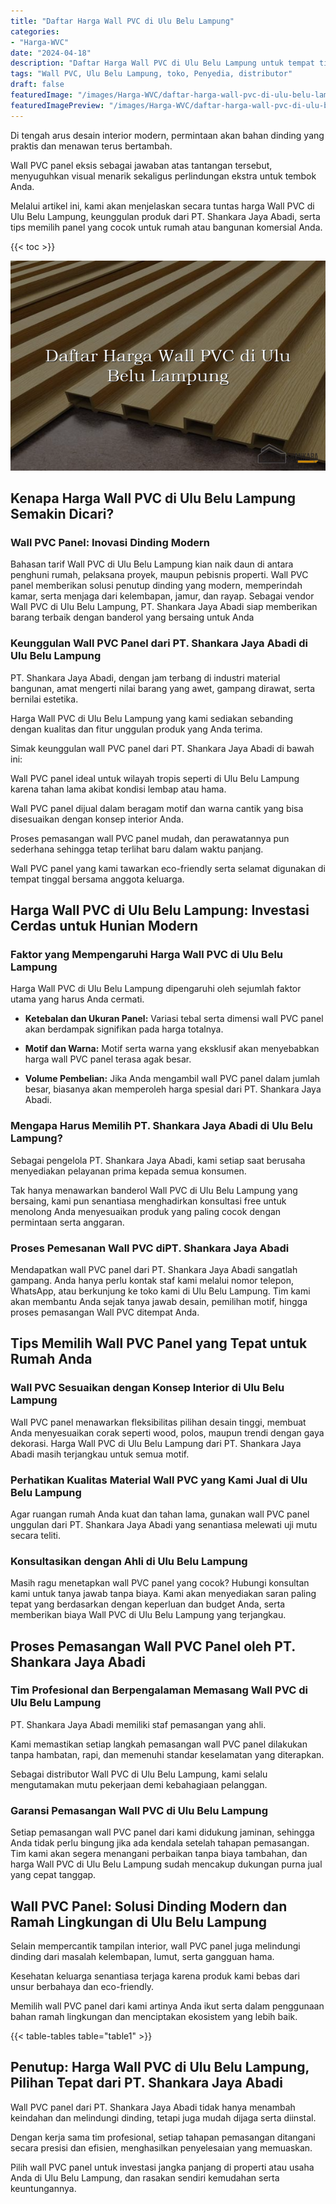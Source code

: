 ```yaml
---
title: "Daftar Harga Wall PVC di Ulu Belu Lampung"
categories:
- "Harga-WVC"
date: "2024-04-18"
description: "Daftar Harga Wall PVC di Ulu Belu Lampung untuk tempat tinggal, kantor, serta toko. Panel berkualitas, beragam motif, warna menarik, beserta servis penempatan oleh tim ahli serta kepastian resmi!|Servis penjualan Wall PVC di Ulu Belu Lampung untuk keperluan hunian, office, maupun ritel, dengan panel unggulan dan penempatan oleh tenaga ahli berpengalaman dan garansi resmi.|Solusi Wall PVC di Ulu Belu Lampung yang andal bagi tempat tinggal, kantor, serta gerai, dengan material terbaik dan instalasi oleh tim berpengalaman dan kepastian resmi.|Distribusi Wall PVC di Ulu Belu Lampung untuk hunian, kantor, serta gerai, beserta produk unggulan dan penempatan ditangani oleh teknisi profesional, dilengkapi beserta garansi resmi.}"
tags: "Wall PVC, Ulu Belu Lampung, toko, Penyedia, distributor"
draft: false
featuredImage: "/images/Harga-WVC/daftar-harga-wall-pvc-di-ulu-belu-lampung.png"
featuredImagePreview: "/images/Harga-WVC/daftar-harga-wall-pvc-di-ulu-belu-lampung.png"
---
```


Di tengah arus desain interior modern, permintaan akan bahan dinding yang praktis dan menawan terus bertambah.

Wall PVC panel eksis sebagai jawaban atas tantangan tersebut, menyuguhkan visual menarik sekaligus perlindungan ekstra untuk tembok Anda.

Melalui artikel ini, kami akan menjelaskan secara tuntas harga Wall PVC di Ulu Belu Lampung, keunggulan produk dari PT. Shankara Jaya Abadi, serta tips memilih panel yang cocok untuk rumah atau bangunan komersial Anda.

{{< toc >}}

![Daftar Harga Wall PVC di Ulu Belu Lampung](/images/Harga-WVC/Daftar-Harga-Wall-PVC-di-Ulu-Belu-Lampung.png)

## Kenapa Harga Wall PVC di Ulu Belu Lampung Semakin Dicari?

### Wall PVC Panel: Inovasi Dinding Modern

Bahasan tarif Wall PVC di Ulu Belu Lampung kian naik daun di antara penghuni rumah, pelaksana proyek, maupun pebisnis properti. Wall PVC panel memberikan solusi penutup dinding yang modern, memperindah kamar, serta menjaga dari kelembapan, jamur, dan rayap. Sebagai vendor Wall PVC di Ulu Belu Lampung, PT. Shankara Jaya Abadi siap memberikan barang terbaik dengan banderol yang bersaing untuk Anda

### Keunggulan Wall PVC Panel dari PT. Shankara Jaya Abadi di Ulu Belu Lampung

PT. Shankara Jaya Abadi, dengan jam terbang di industri material bangunan, amat mengerti nilai barang yang awet, gampang dirawat, serta bernilai estetika.

Harga Wall PVC di Ulu Belu Lampung yang kami sediakan sebanding dengan kualitas dan fitur unggulan produk yang Anda terima.

Simak keunggulan wall PVC panel dari PT. Shankara Jaya Abadi di bawah ini:

Wall PVC panel ideal untuk wilayah tropis seperti di Ulu Belu Lampung karena tahan lama akibat kondisi lembap atau hama.

Wall PVC panel dijual dalam beragam motif dan warna cantik yang bisa disesuaikan dengan konsep interior Anda.

Proses pemasangan wall PVC panel mudah, dan perawatannya pun sederhana sehingga tetap terlihat baru dalam waktu panjang.

Wall PVC panel yang kami tawarkan eco-friendly serta selamat digunakan di tempat tinggal bersama anggota keluarga.

## Harga Wall PVC di Ulu Belu Lampung: Investasi Cerdas untuk Hunian Modern

### Faktor yang Mempengaruhi Harga Wall PVC di Ulu Belu Lampung

Harga Wall PVC di Ulu Belu Lampung dipengaruhi oleh sejumlah faktor utama yang harus Anda cermati.

- **Ketebalan dan Ukuran Panel:** Variasi tebal serta dimensi wall PVC panel akan berdampak signifikan pada harga totalnya.

- **Motif dan Warna:** Motif serta warna yang eksklusif akan menyebabkan harga wall PVC panel terasa agak besar.

- **Volume Pembelian:** Jika Anda mengambil wall PVC panel dalam jumlah besar, biasanya akan memperoleh harga spesial dari PT. Shankara Jaya Abadi.

### Mengapa Harus Memilih PT. Shankara Jaya Abadi di Ulu Belu Lampung?

Sebagai pengelola PT. Shankara Jaya Abadi, kami setiap saat berusaha menyediakan pelayanan prima kepada semua konsumen.

Tak hanya menawarkan banderol Wall PVC di Ulu Belu Lampung yang bersaing, kami pun senantiasa menghadirkan konsultasi free untuk menolong Anda menyesuaikan produk yang paling cocok dengan permintaan serta anggaran.

### Proses Pemesanan Wall PVC diPT. Shankara Jaya Abadi

Mendapatkan wall PVC panel dari PT. Shankara Jaya Abadi sangatlah gampang. Anda hanya perlu kontak staf kami melalui nomor telepon, WhatsApp, atau berkunjung ke toko kami di Ulu Belu Lampung. Tim kami akan membantu Anda sejak tanya jawab desain, pemilihan motif, hingga proses pemasangan Wall PVC ditempat Anda.

## Tips Memilih Wall PVC Panel yang Tepat untuk Rumah Anda

### Wall PVC Sesuaikan dengan Konsep Interior di Ulu Belu Lampung

Wall PVC panel menawarkan fleksibilitas pilihan desain tinggi, membuat Anda menyesuaikan corak seperti wood, polos, maupun trendi dengan gaya dekorasi. Harga Wall PVC di Ulu Belu Lampung dari PT. Shankara Jaya Abadi masih terjangkau untuk semua motif.

### Perhatikan Kualitas Material Wall PVC yang Kami Jual di Ulu Belu Lampung

Agar ruangan rumah Anda kuat dan tahan lama, gunakan wall PVC panel unggulan dari PT. Shankara Jaya Abadi yang senantiasa melewati uji mutu secara teliti.

### Konsultasikan dengan Ahli di Ulu Belu Lampung

Masih ragu menetapkan wall PVC panel yang cocok? Hubungi konsultan kami untuk tanya jawab tanpa biaya. Kami akan menyediakan saran paling tepat yang berdasarkan dengan keperluan dan budget Anda, serta memberikan biaya Wall PVC di Ulu Belu Lampung yang terjangkau.

## Proses Pemasangan Wall PVC Panel oleh PT. Shankara Jaya Abadi

### Tim Profesional dan Berpengalaman Memasang Wall PVC di Ulu Belu Lampung

PT. Shankara Jaya Abadi memiliki staf pemasangan yang ahli.

Kami memastikan setiap langkah pemasangan wall PVC panel dilakukan tanpa hambatan, rapi, dan memenuhi standar keselamatan yang diterapkan.

Sebagai distributor Wall PVC di Ulu Belu Lampung, kami selalu mengutamakan mutu pekerjaan demi kebahagiaan pelanggan.

### Garansi Pemasangan Wall PVC di Ulu Belu Lampung

Setiap pemasangan wall PVC panel dari kami didukung jaminan, sehingga Anda tidak perlu bingung jika ada kendala setelah tahapan pemasangan. Tim kami akan segera menangani perbaikan tanpa biaya tambahan, dan harga Wall PVC di Ulu Belu Lampung sudah mencakup dukungan purna jual yang cepat tanggap.

## Wall PVC Panel: Solusi Dinding Modern dan Ramah Lingkungan di Ulu Belu Lampung

Selain mempercantik tampilan interior, wall PVC panel juga melindungi dinding dari masalah kelembapan, lumut, serta gangguan hama.

Kesehatan keluarga senantiasa terjaga karena produk kami bebas dari unsur berbahaya dan eco-friendly.

Memilih wall PVC panel dari kami artinya Anda ikut serta dalam penggunaan bahan ramah lingkungan dan menciptakan ekosistem yang lebih baik.

{{< table-tables table="table1" >}}

## Penutup: Harga Wall PVC di Ulu Belu Lampung, Pilihan Tepat dari PT. Shankara Jaya Abadi

Wall PVC panel dari PT. Shankara Jaya Abadi tidak hanya menambah keindahan dan melindungi dinding, tetapi juga mudah dijaga serta diinstal.

Dengan kerja sama tim profesional, setiap tahapan pemasangan ditangani secara presisi dan efisien, menghasilkan penyelesaian yang memuaskan.

Pilih wall PVC panel untuk investasi jangka panjang di properti atau usaha Anda di Ulu Belu Lampung, dan rasakan sendiri kemudahan serta keuntungannya.
